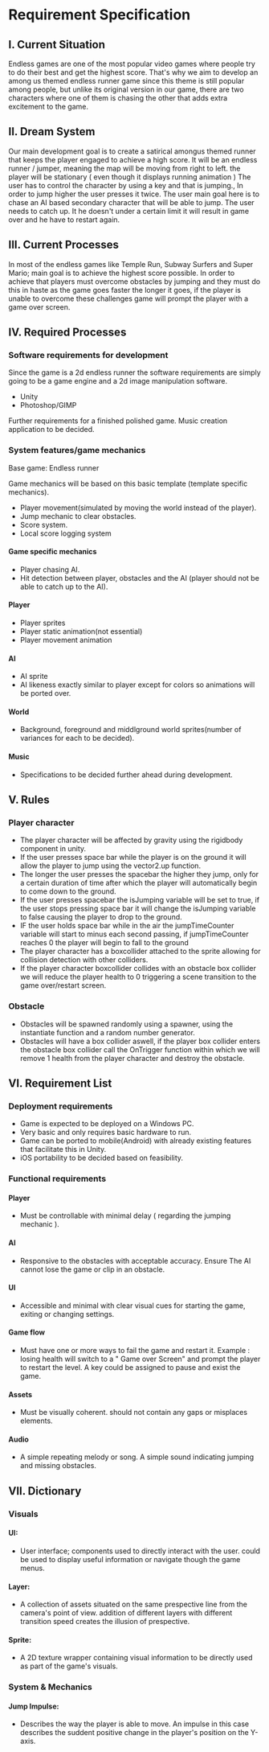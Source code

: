 # Requirement Specification

## I. Current Situation

Endless games are one of the most popular video games where people try to do their best and get the highest score. That's why we aim to develop an among us themed endless runner game since this theme is still popular among people, but unlike its original version in our game, there are two characters where one of them is chasing the other that adds extra excitement to the game.

## II. Dream System

Our main development goal is to create a satirical amongus themed runner that keeps the player engaged to achieve a high score. It will be an endless runner / jumper, meaning the map will be moving from right to left. the player will be stationary ( even though it displays running animation ) The user has to control the character by using a key and that is jumping., In order to jump higher the user presses it twice. The user main goal here is to chase an AI based secondary character that will be able to jump. The user needs to catch up. It he doesn't under a certain limit it will result in game over and he have to restart again.

## III. Current Processes

In most of the endless games like Temple Run, Subway Surfers and Super Mario; main goal is to achieve the highest score possible. In order to achieve that players must overcome obstacles by jumping and they must do this in haste as the game goes faster the longer it goes, if the player is unable to overcome these challenges game will prompt the player with a game over screen.

## IV. Required Processes

### Software requirements for development

Since the game is a 2d endless runner the software requirements are simply going to be a game engine and a 2d image manipulation software.

- Unity
- Photoshop/GIMP

Further requirements for a finished polished game.
Music creation application to be decided.

### System features/game mechanics

Base game: Endless runner

Game mechanics will be based on this basic template (template specific mechanics).

- Player movement(simulated by moving the world instead of the player).
- Jump mechanic to clear obstacles.
- Score system.
- Local score logging system

#### Game specific mechanics

- Player chasing AI.
- Hit detection between player, obstacles and the AI (player should not be able to catch up to the AI).

#### Player

- Player sprites
- Player static animation(not essential)
- Player movement animation

#### AI

- AI sprite
- AI likeness exactly similar to player except for colors so animations will be ported over.

#### World

- Background, foreground and middlground world sprites(number of variances for each to be decided).

#### Music

- Specifications to be decided further ahead during development.

## V. Rules

### Player character

- The player character will be affected by gravity using the rigidbody component in unity.
- If the user presses space bar while the player is on the ground it will allow the player to jump using the vector2.up function.
- The longer the user presses the spacebar the higher they jump, only for a certain duration of time after which the player will automatically begin to come down to the ground.
- If the user presses spacebar the isJumping variable will be set to true, if the user stops pressing space bar it will change the isJumping variable to false causing the player to drop to the ground.
- IF the user holds space bar while in the air the jumpTimeCounter variable will start to minus each second passing, if jumpTimeCounter reaches 0 the player will begin to fall to the ground
- The player character has a boxcollider attached to the sprite allowing for collision detection with other colliders.
- If the player character boxcollider collides with an obstacle box collider we will reduce the player health to 0 triggering a scene transition to the game over/restart screen.

### Obstacle

- Obstacles will be spawned randomly using a spawner, using the instantiate function and a random number generator.
- Obstacles will have a box collider aswell, if the player box collider enters the obstacle box collider call the OnTrigger function within which we will remove 1 health from the player character and destroy the obstacle.

## VI. Requirement List

### Deployment requirements

- Game is expected to be deployed on a Windows PC.
- Very basic and only requires basic hardware to run.
- Game can be ported to mobile(Android) with already existing features that facilitate this in Unity.
- iOS portability to be decided based on feasibility.

### Functional requirements

#### Player

- Must be controllable with minimal delay ( regarding the jumping mechanic ).

#### AI

- Responsive to the obstacles with acceptable accuracy. Ensure The AI cannot lose the game or clip in an obstacle.

#### UI

- Accessible and minimal with clear visual cues for starting the game, exiting or changing settings.

#### Game flow

- Must have one or more ways to fail the game and restart it. Example : losing health will switch to a " Game over Screen" and prompt the player to restart the level. A key could be assigned to pause and exist the game.

#### Assets

- Must be visually coherent. should not contain any gaps or misplaces elements.

#### Audio

- A simple repeating melody or song. A simple sound indicating jumping and missing obstacles.

## VII. Dictionary

### Visuals

#### UI:

- User interface; components used to directly interact with the user. could be used to display useful information or navigate though the game menus.

#### Layer:

- A collection of assets situated on the same prespective line from the camera's point of view. addition of different layers with different transition speed creates the illusion of prespective.

#### Sprite:

- A 2D texture wrapper containing visual information to be directly used as part of the game's visuals.

### System & Mechanics

#### Jump Impulse:

- Describes the way the player is able to move. An impulse in this case describes the suddent positive change in the player's position on the Y-axis.
